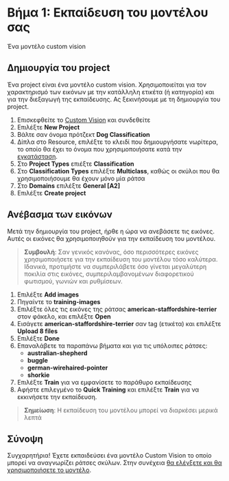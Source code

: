 # Βήμα 1: Εκπαίδευση του μοντέλου σας

Ένα μοντέλο custom vision 

## Δημιουργία του project

Ένα project είναι ένα μοντέλο custom vision. Χρησιμοποιείται για τον χαρακτηρισμό των εικόνων με την κατάλληλη ετικέτα (ή κατηγορία) και για την διεξαγωγή της εκπαίδευσης. Ας ξεκινήσουμε με τη δημιουργία του project. 

1. Επισκεφθείτε το [Custom Vision](https://www.customvision.ai?WT.mc_id=academic-49102-chrhar) και συνδεθείτε
1. Επιλέξτε **New Project**
1. Βάλτε σαν όνομα πρότζεκτ **Dog Classification**
1. Δίπλα στο Resource, επιλέξτε το κλειδί που δημιουργήσατε νωρίτερα, το οποίο θα έχει το όνομα που χρησιμοποιήσατε κατά την [εγκατάσταση](setup_gr.md).
1. Στο **Project Types** επιέξτε **Classification**
1. Στο **Classification Types** επιλέξτε **Multiclass**, καθώς οι σκύλοι που θα χρησιμοποιήσουμε θα έχουν μόνο μία ράτσα
1. Στο **Domains** επιλέξτε **General \[A2\]**
1. Επιλέξτε **Create project**

## Ανέβασμα των εικόνων

Μετά την δημιουργία του project, ήρθε η ώρα να ανεβάσετε τις εικόνες. Αυτές οι εικόνες θα χρησιμοποιηθούν για την εκπαίδευση του μοντέλου.

> **Συμβουλή**: Σαν γενικός κανόνας, όσο περισσότερες εικόνες χρησιμοποιήσετε για την εκπαίδευση του μοντέλου τόσο καλύτερα. Ιδανικά, προτιμήστε να συμπεριλάβετε όσο γίνεται μεγαλύτερη ποκιλία στις εικόνες, συμπεριλαμβανομένων διαφορετικού φωτισμού, γωνιών και ρυθμίσεων.

1. Επιλέξτε **Add images**
1. Πηγαίντε το **training-images**
1. Επιλέξτε όλες τις εικόνες της ράτσας **american-staffordshire-terrier** στον φάκελο, και επιλέξτε **Open**
1. Εισάγετε **american-staffordshire-terrier** σαν tag (ετικέτα) και επιλέξτε **Upload 8 files**
1. Επιλέξτε **Done**
1. Επαναλάβετε τα παραπάνω βήματα και για τις υπόλοιπες ράτσες:
    - **australian-shepherd**
    - **buggle**
    - **german-wirehaired-pointer**
    - **shorkie**
1. Επιλέξτε **Train** για να εμφανίσετε το παράθυρο εκπαίδευσης
1. Αφήστε επιλεγμένο το **Quick Training** και επιλέξτε **Train** για να εκκινήσετε την εκπαίδευση.

> **Σημείωση**: Η εκπαίδευση του μοντέλου μπορεί να διαρκέσει μερικά λεπτά 

## Σύνοψη

Συγχαρητήρια! Έχετε εκπαιδεύσει ένα μοντέλο Custom Vision το οποίο μπορεί να αναγνωρίζει ράτσες σκύλων. Στην συνέχεια [θα ελέγξετε και θα χρησιμοποιήσετε το μοντέλο](./predict_gr.md).
